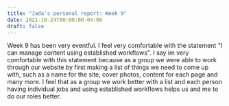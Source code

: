```yaml
---
title: "Jada's personal report: Week 9"
date: 2021-10-24T00:00:00-04:00
draft: false
---
```


Week 9 has been very eventful. I feel very comfortable with the statement "I can manage content using established workflows". I say im very comfortable with this statement because as a group we were able to work through our website by first making a list of things we need to come up with, such as a name for the site, cover photos, content for each page and many more. I feel that as a group we work better with a list and each person having individual jobs and using established workflows helps us and me to do our roles better. 
